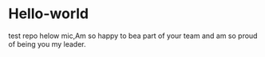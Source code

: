 # Hello-world
test repo
helow mic,Am so happy to bea part of your team and am so proud of being you my leader.
